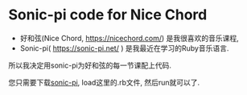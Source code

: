 # Sonic-pi code for Nice Chord

* 好和弦(Nice Chord, https://nicechord.com/) 是我很喜欢的音乐课程, 
* Sonic-pi( https://sonic-pi.net/ ) 是我最近在学习的Ruby音乐语言.

所以我决定用sonic-pi为好和弦的每一节课配上代码. 

您只需要下载[sonic-pi](https://sonic-pi.net/), load这里的.rb文件, 然后run就可以了. 